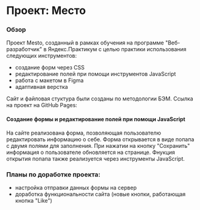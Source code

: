 # Проект: Место

### Обзор
Проект Mesto, созданный в рамках обучения на программе "Веб-разработчик" в Яндекс.Практикум с целью практики использования следующих инструментов: 

* создание форм через CSS
* редактирование полей при помощи инструментов JavaScript
* работа с макетом в Figma
* адаптивная верстка

Сайт и файловая стуктура были созданы по методологии БЭМ.
Ссылка на проект на GitHub Pages: 


#### Создание формы и редактирование полей при помощи JavaScript
На сайте реализована форма, позволяющая пользователю редактировать информацию о себе. Форма открывается в виде попапа с двумя полями для заполнения. При нажатии на кнопку "Сохранить" информация о пользователе обновляется на странице. Фнукция открытия попапа также реализуется через инструменты JavaScript.

### Планы по доработке проекта:
* настройка отправки данных формы на сервер
* доработка функциональности сайта (новые кнопки, работающая кнопка "Like")